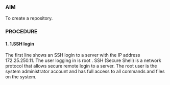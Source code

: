 ### AIM
To create a repository. 

### PROCEDURE

#### 1. 1.SSH login

The first line shows an SSH login to a server with the IP address 172.25.250.11. The user logging in is root . SSH (Secure Shell) is a network protocol that allows secure remote login to a server. The root user is the system administrator account and has full access to all commands and files on the system.
